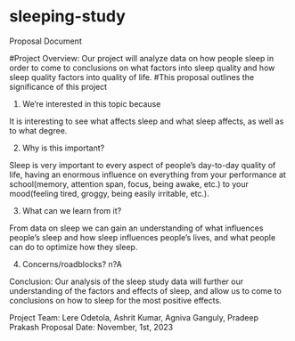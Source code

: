 # sleeping-study
Proposal Document  

#Project Overview:  Our project will analyze data on how people sleep in order to come to conclusions on what factors into sleep quality and how sleep quality factors into quality of life.
#This proposal outlines the significance of this project 

1. We’re interested in this topic because

It is interesting to see what affects sleep and what sleep affects, as well as to what degree.

2. Why is this important?  

Sleep is very important to every aspect of people’s day-to-day quality of life, having an enormous influence on everything from your performance at school(memory, attention span, focus, being awake, etc.) to your mood(feeling tired, groggy, being easily irritable, etc.). 

3. What can we learn from it?  

From data on sleep we can gain an understanding of what influences people’s sleep and how sleep influences people’s lives, and what people can do to optimize how they sleep.

4. Concerns/roadblocks?
n?A


Conclusion:  Our analysis of the sleep study data will further our understanding of the factors and effects of sleep, and allow us to come to conclusions on how to sleep for the most positive effects.
 

 Project Team: Lere Odetola, Ashrit Kumar, Agniva Ganguly, Pradeep Prakash
 Proposal Date: November, 1st, 2023  
